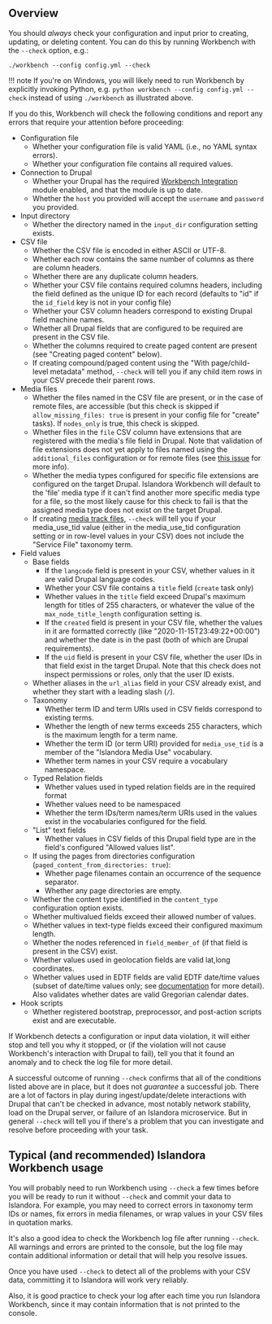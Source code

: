 ## Overview

You should *always* check your configuration and input prior to creating, updating, or deleting content. You can do this by running Workbench with the `--check` option, e.g.:

`./workbench --config config.yml --check`

!!! note
    If you're on Windows, you will likely need to run Workbench by explicitly invoking Python, e.g. `python workbench --config config.yml --check` instead of using `./workbench` as illustrated above.

If you do this, Workbench will check the following conditions and report any errors that require your attention before proceeding:

* Configuration file
    * Whether your configuration file is valid YAML (i.e., no YAML syntax errors).
    * Whether your configuration file contains all required values.
* Connection to Drupal
    * Whether your Drupal has the required [Workbench Integration](https://github.com/mjordan/islandora_workbench_integration) module enabled, and that the module is up to date.
    * Whether the `host` you provided will accept the `username` and `password` you provided.
* Input directory
    * Whether the directory named in the `input_dir` configuration setting exists.
* CSV file
    * Whether the CSV file is encoded in either ASCII or UTF-8.  
    * Whether each row contains the same number of columns as there are column headers.
    * Whether there are any duplicate column headers.
    * Whether your CSV file contains required columns headers, including the field defined as the unique ID for each record (defaults to "id" if the `id_field` key is not in your config file)
    * Whether your CSV column headers correspond to existing Drupal field machine names.
    * Whether all Drupal fields that are configured to be required are present in the CSV file.
    * Whether the columns required to create paged content are present (see "Creating paged content" below).
    * If creating compound/paged content using the "With page/child-level metadata" method, `--check` will tell you if any child item rows in your CSV precede their parent rows. 
* Media files
    * Whether the files named in the CSV file are present, or in the case of remote files, are accessible (but this check is skipped if `allow_missing_files: true` is present in your config file for "create" tasks). If `nodes_only` is true, this check is skipped.
    * Whether files in the `file` CSV column have extensions that are registered with the media's file field in Drupal. Note that validation of file extensions does not yet apply to files named using the `additional_files` configuration or for remote files (see [this issue](https://github.com/mjordan/islandora_workbench/issues/126) for more info).
    * Whether the media types configured for specific file extensions are configured on the target Drupal. Islandora Workbench will default to the 'file' media type if it can't find another more specific media type for a file, so the most likely cause for this check to fail is that the assigned media type does not exist on the target Drupal.
    * If creating [media track files](/islandora_workbench_docs/media_track_files/), `--check` will tell you if your media_use_tid value (either in the media_use_tid configuration setting or in row-level values in your CSV) does not include the "Service File" taxonomy term.
* Field values
    * Base fields
        * If the `langcode` field is present in your CSV, whether values in it are valid Drupal language codes.
        * Whether your CSV file contains a  `title` field (`create` task only)
        * Whether values in the `title` field exceed Drupal's maximum length for titles of 255 characters, or whatever the value of the `max_node_title_length` configuration setting is.
        * If the `created` field is present in your CSV file, whether the values in it are formatted correctly (like "2020-11-15T23:49:22+00:00") and whether the date is in the past (both of which are Drupal requirements).
        * If the `uid` field is present in your CSV file, whether the user IDs in that field exist in the target Drupal. Note that this check does not inspect permissions or roles, only that the user ID exists.
    * Whether aliases in the `url_alias` field in your CSV already exist, and whether they start with a leading slash (`/`).
    * Taxonomy
        * Whether term ID and term URIs used in CSV fields correspond to existing terms.
        * Whether the length of new terms exceeds 255 characters, which is the maximum length for a term name.
        * Whether the term ID (or term URI) provided for `media_use_tid` is a member of the "Islandora Media Use" vocabulary.
        * Whether term names in your CSV require a vocabulary namespace.
    * Typed Relation fields
        * Whether values used in typed relation fields are in the required format
        * Whether values need to be namespaced
        * Whether the term IDs/term names/term URIs used in the values exist in the vocabularies configured for the field.
    * "List" text fields
        * Whether values in CSV fields of this Drupal field type are in the field's configured "Allowed values list".
    * If using the pages from directories configuration (`paged_content_from_directories: true`):
        * Whether page filenames contain an occurrence of the sequence separator.
        * Whether any page directories are empty.
    * Whether the content type identified in the `content_type` configuration option exists.
    * Whether multivalued fields exceed their allowed number of values.
    * Whether values in text-type fields exceed their configured maximum length.
    * Whether the nodes referenced in `field_member_of` (if that field is present in the CSV) exist.
    * Whether values used in geolocation fields are valid lat,long coordinates.
    * Whether values used in EDTF fields are valid EDTF date/time values (subset of date/time values only; see [documentation](https://mjordan.github.io/islandora_workbench_docs/fields/#field-types) for more detail). Also validates whether dates are valid Gregorian calendar dates.
* Hook scripts
    * Whether registered bootstrap, preprocessor, and post-action scripts exist and are executable.

If Workbench detects a configuration or input data violation, it will either stop and tell you why it stopped, or (if the violation will not cause Workbench's interaction with Drupal to fail), tell you that it found an anomaly and to check the log file for more detail.

A successful outcome of running `--check` confirms that all of the conditions listed above are in place, but it does not *guarantee* a successful job. There are a lot of factors in play during ingest/update/delete interactions with Drupal that can't be checked in advance, most notably network stability, load on the Drupal server, or failure of an Islandora microservice. But in general `--check` will tell you if there's a problem that you can investigate and resolve before proceeding with your task.

## Typical (and recommended) Islandora Workbench usage

You will probably need to run Workbench using `--check` a few times before you will be ready to run it without `--check` and commit your data to Islandora. For example, you may need to correct errors in taxonomy term IDs or names, fix errors in media filenames, or wrap values in your CSV files in quotation marks.

It's also a good idea to check the Workbench log file after running `--check`. All warnings and errors are printed to the console, but the log file may contain additional information or detail that will help you resolve issues.

Once you have used `--check` to detect all of the problems with your CSV data, committing it to Islandora will work very reliably.

Also, it is good practice to check your log after each time you run Islandora Workbench, since it may contain information that is not printed to the console. 
